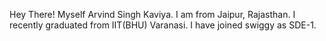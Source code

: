 Hey There! Myself Arvind Singh Kaviya.
I am from Jaipur, Rajasthan.
I recently graduated from IIT(BHU) Varanasi.
I have joined swiggy as SDE-1.